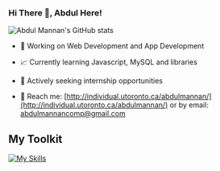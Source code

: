 ### Hi There 👋, Abdul Here!
![Abdul Mannan's GitHub stats](https://github-readme-stats.vercel.app/api?username=dyerfire9&show_icons=true&theme=radical)

- 💼 Working on Web Development and App Development

- 📈 Currently learning Javascript, MySQL and libraries

- 👯 Actively seeking internship opportunities

- 💬 Reach me: [http://individual.utoronto.ca/abdulmannan/](http://individual.utoronto.ca/abdulmannan/) or by email: abdulmannancomp@gmail.com


## My Toolkit
[![My Skills](https://skillicons.dev/icons?i=py,java,js,react,vue,html,css,r)](https://skillicons.dev)



